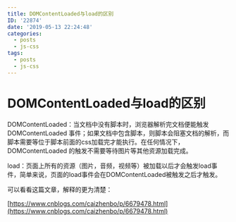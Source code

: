 ```yaml
---
title: DOMContentLoaded与load的区别
ID: '22874'
date: '2019-05-13 22:24:48'
categories:
  - posts
  - js-css
tags:
  - posts
  - js-css
---
```


# DOMContentLoaded与load的区别

DOMContentLoaded：当文档中没有脚本时，浏览器解析完文档便能触发 DOMContentLoaded 事件；如果文档中包含脚本，则脚本会阻塞文档的解析，而脚本需要等位于脚本前面的css加载完才能执行。在任何情况下，DOMContentLoaded 的触发不需要等待图片等其他资源加载完成。

load：页面上所有的资源（图片，音频，视频等）被加载以后才会触发load事件，简单来说，页面的load事件会在DOMContentLoaded被触发之后才触发。

可以看看这篇文章，解释的更为清楚：

[https://www.cnblogs.com/caizhenbo/p/6679478.html](https://www.cnblogs.com/caizhenbo/p/6679478.html)
 
 
 
